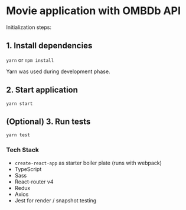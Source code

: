 # Movie application with OMBDb API

Initialization steps: 

## 1. Install dependencies

`yarn` or `npm install`

Yarn was used during development phase.

## 2. Start application

`yarn start`

## (Optional) 3. Run tests

`yarn test`


### Tech Stack

* `create-react-app` as starter boiler plate (runs with webpack)
* TypeScript
* Sass
* React-router v4
* Redux
* Axios
* Jest for render / snapshot testing